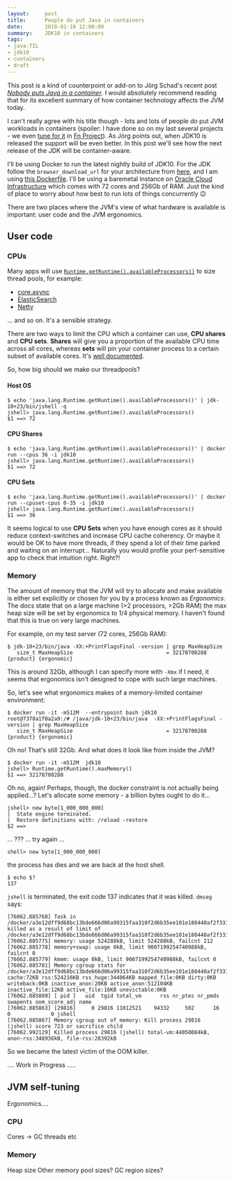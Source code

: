 ```yaml
---
layout:     post
title:      People do put Java in containers
date:       2018-01-10 12:00:00
summary:    JDK10 in containers
tags:
- java-TIL
- jdk10
- containers
- draft
---
```


This post is a kind of counterpoint or add-on to Jörg Schad's recent post [*Nobody puts Java in a container*](https://jaxenter.com/nobody-puts-java-container-139373.html). I would absolutely recommend reading that for its excellent summary of how container technology affects the JVM today.

I can't really agree with his title though - lots and lots of people *do* put JVM workloads in containers (spoiler: I have done so on my last several projects - we even [tune for it](https://github.com/fnproject/fdk-java/blob/master/runtime/Dockerfile-jdk9#L6-L18) in [Fn Project](http://fnproject.io)). As Jörg points out, when JDK10 is released the support will be even better. In this post we'll see how the next release of the JDK will be container-aware.

I'll be using Docker to run the latest nightly build of JDK10. For the JDK follow the `browser_download_url` for your architecture from [here](https://github.com/AdoptOpenJDK/openjdk10-nightly/blob/master/latest_nightly.json), and I am using [this Dockerfile](https://gist.github.com/mjg123/cbdee8a9ecba76ec19853d0ac0269d3d). I'll be using a baremetal instance on [Oracle Cloud Infrastructure](https://cloud.oracle.com/en_US/infrastructure/compute) which comes with 72 cores and 256Gb of RAM. Just the kind of place to worry about how best to run lots of things concurrently 😉

There are two places where the JVM's view of what hardware is available is important: user code and the JVM ergonomics.

## User code

### CPUs

Many apps will use [`Runtime.getRuntime().availableProcessors()`](http://download.java.net/java/jdk10/docs/api/java/lang/Runtime.html#availableProcessors()) to size thread pools, for example:

  - [core.async](https://github.com/clojure/core.async/blob/d81acd/src/main/clojure/clojure/core/async/impl/concurrent.clj#L28-L30)
  - [ElasticSearch](https://github.com/clojure/core.async/blob/d81acd/src/main/clojure/clojure/core/async/impl/concurrent.clj#L28-L30)
  - [Netty](https://github.com/netty/netty/blob/98beb777f81f092aa0fddf49ed08b426b2c72f01/common/src/main/java/io/netty/util/NettyRuntime.java#L69)
  
  ... and so on. It's a sensible strategy.
  
There are two ways to limit the CPU which a container can use, **CPU shares** and **CPU sets**. **Shares** will give you a proportion of the available CPU time across all cores, whereas **sets** will pin your container process to a certain subset of available cores. It's [well documented](https://docs.docker.com/engine/reference/run/#cpu-period-constraint).

So, how big should we make our threadpools?

#### Host OS

```shell
$ echo 'java.lang.Runtime.getRuntime().availableProcessors()' | jdk-10+23/bin/jshell -q
jshell> java.lang.Runtime.getRuntime().availableProcessors()
$1 ==> 72
```

#### CPU Shares

```shell
$ echo 'java.lang.Runtime.getRuntime().availableProcessors()' | docker run --cpus 36 -i jdk10
jshell> java.lang.Runtime.getRuntime().availableProcessors()
$1 ==> 72
```

#### CPU Sets

```shell
$ echo 'java.lang.Runtime.getRuntime().availableProcessors()' | docker run --cpuset-cpus 0-35 -i jdk10
jshell> java.lang.Runtime.getRuntime().availableProcessors()
$1 ==> 36
```

It seems logical to use **CPU Sets** when you have enough cores as it should reduce context-switches and increase CPU cache coherency. Or maybe it would be OK to have more threads, if they spend a lot of their time parked and waiting on an interrupt... Naturally you would profile your perf-sensitive app to check that intuition right. Right?!

### Memory

The amount of memory that the JVM will try to allocate and make available is either set explicitly or chosen for you by a process known as *Ergonomics*. The docs state that on a large machine (>2 processors, >2Gb RAM) the max heap size will be set by ergonomics to 1/4 physical memory. I haven't found that this is true on very large machines.

For example, on my test server (72 cores, 256Gb RAM):

```shell
$ jdk-10+23/bin/java -XX:+PrintFlagsFinal -version | grep MaxHeapSize
   size_t MaxHeapSize                              = 32178700288                              {product} {ergonomic}

```

This is around 32Gb, although I can specify more with `-Xmx` if I need, it seems that ergonomics isn't designed to cope with such large machines.

So, let's see what ergonomics makes of a memory-limited container environment:

```
$ docker run -it -m512M  --entrypoint bash jdk10
root@7378a1f0a2a9:/# /java/jdk-10+23/bin/java  -XX:+PrintFlagsFinal -version | grep MaxHeapSize
   size_t MaxHeapSize                              = 32178700288                              {product} {ergonomic}
```

Oh no! That's still 32Gb. And what does it look like from inside the JVM?

```shell
$ docker run -it -m512M  jdk10
jshell> Runtime.getRuntime().maxMemory()
$1 ==> 32178700288
```

Oh no, again! Perhaps, though, the docker constraint is not actually being applied...? Let's allocate some memory - a billion bytes ought to do it...

```
jshell> new byte[1_000_000_000]
|  State engine terminated.
|  Restore definitions with: /reload -restore
$2 ==> 
```

... ??? ... try again ...

```
shell> new byte[1_000_000_000]
```

the process has dies and we are back at the host shell.

```
$ echo $?
137
```

`jshell` is terminated, the exit code 137 indicates that it was killed. `dmseg` says:

```
[76062.885768] Task in /docker/a3e12dff9d68bc13bde666d06a99315faa310f2d6b35ee101e180440af2f3315 killed as a result of limit of /docker/a3e12dff9d68bc13bde666d06a99315faa310f2d6b35ee101e180440af2f3315
[76062.885775] memory: usage 524288kB, limit 524288kB, failcnt 212
[76062.885778] memory+swap: usage 0kB, limit 9007199254740988kB, failcnt 0
[76062.885779] kmem: usage 0kB, limit 9007199254740988kB, failcnt 0
[76062.885781] Memory cgroup stats for /docker/a3e12dff9d68bc13bde666d06a99315faa310f2d6b35ee101e180440af2f3315: cache:72KB rss:524216KB rss_huge:344064KB mapped_file:0KB dirty:0KB writeback:0KB inactive_anon:20KB active_anon:512104KB inactive_file:12KB active_file:16KB unevictable:0KB
[76062.885809] [ pid ]   uid  tgid total_vm      rss nr_ptes nr_pmds swapents oom_score_adj name
[76062.885863] [29816]     0 29816 11012521    94332     502      16        0             0 jshell
[76062.885867] Memory cgroup out of memory: Kill process 29816 (jshell) score 723 or sacrifice child
[76062.992129] Killed process 29816 (jshell) total-vm:44050084kB, anon-rss:348936kB, file-rss:28392kB
```

So we became the latest victim of the OOM killer.



.... Work in Progress .....

## JVM self-tuning

Ergonomics....

### CPU

Cores -> GC threads etc

### Memory

Heap size
Other memory pool sizes?
GC region sizes?
